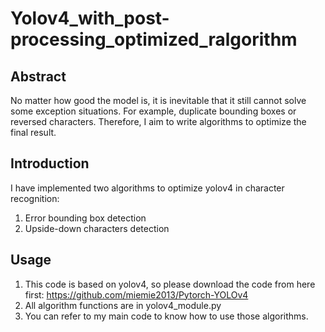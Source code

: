# Yolov4_with_post-processing_optimized_ralgorithm

## Abstract
No matter how good the model is, it is inevitable that it still cannot solve some exception situations. For example, duplicate bounding boxes or reversed characters.
Therefore, I aim to write algorithms to optimize the final result.

## Introduction
I have implemented two algorithms to optimize yolov4 in character recognition:
1. Error bounding box detection
2. Upside-down characters detection

## Usage
1. This code is based on yolov4, so please download the code from here first: https://github.com/miemie2013/Pytorch-YOLOv4
2. All algorithm functions are in yolov4_module.py
3. You can refer to my main code to know how to use those algorithms.

